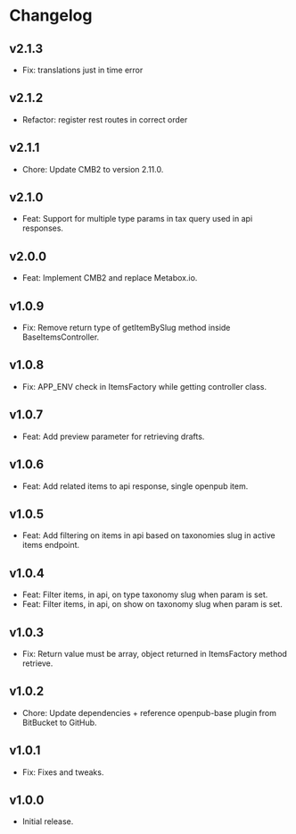 # Changelog

## v2.1.3

- Fix: translations just in time error

## v2.1.2

- Refactor: register rest routes in correct order

## v2.1.1

- Chore: Update CMB2 to version 2.11.0.

## v2.1.0

- Feat: Support for multiple type params in tax query used in api responses.

## v2.0.0

- Feat: Implement CMB2 and replace Metabox.io.

## v1.0.9

- Fix: Remove return type of getItemBySlug method inside BaseItemsController.

## v1.0.8

- Fix: APP_ENV check in ItemsFactory while getting controller class.

## v1.0.7

- Feat: Add preview parameter for retrieving drafts.

## v1.0.6

- Feat: Add related items to api response, single openpub item.

## v1.0.5

- Feat: Add filtering on items in api based on taxonomies slug in active items endpoint.

## v1.0.4

- Feat: Filter items, in api, on type taxonomy slug when param is set.
- Feat: Filter items, in api, on show on taxonomy slug when param is set.

## v1.0.3

- Fix: Return value must be array, object returned in ItemsFactory method retrieve.

## v1.0.2

- Chore: Update dependencies + reference openpub-base plugin from BitBucket to GitHub.

## v1.0.1

- Fix: Fixes and tweaks.

## v1.0.0

- Initial release.
